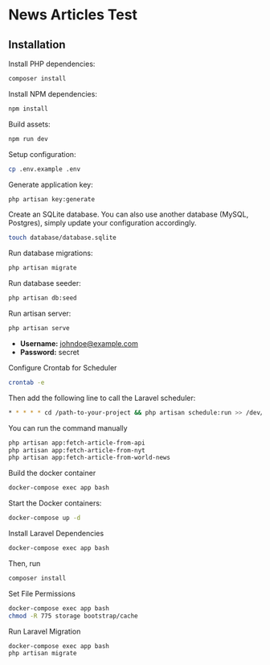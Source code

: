 # News Articles Test

## Installation

Install PHP dependencies:

```sh
composer install
```

Install NPM dependencies:

```sh
npm install
```

Build assets:

```sh
npm run dev
```

Setup configuration:

```sh
cp .env.example .env
```

Generate application key:

```sh
php artisan key:generate
```

Create an SQLite database. You can also use another database (MySQL, Postgres), simply update your configuration accordingly.

```sh
touch database/database.sqlite
```

Run database migrations:

```sh
php artisan migrate
```

Run database seeder:

```sh
php artisan db:seed
```

Run artisan server:

```sh
php artisan serve
```

- **Username:** johndoe@example.com
- **Password:** secret

Configure Crontab for Scheduler

```sh
crontab -e
```

Then add the following line to call the Laravel scheduler:

```sh
* * * * * cd /path-to-your-project && php artisan schedule:run >> /dev/null 2>&1
```

You can run the command manually

```sh
php artisan app:fetch-article-from-api
php artisan app:fetch-article-from-nyt
php artisan app:fetch-article-from-world-news
```

Build the docker container

```sh
docker-compose exec app bash
```

Start the Docker containers:

```sh
docker-compose up -d
```

Install Laravel Dependencies

```sh
docker-compose exec app bash
```

Then, run

```sh
composer install
```

Set File Permissions

```sh
docker-compose exec app bash
chmod -R 775 storage bootstrap/cache
```

Run Laravel Migration

```sh
docker-compose exec app bash
php artisan migrate
```
